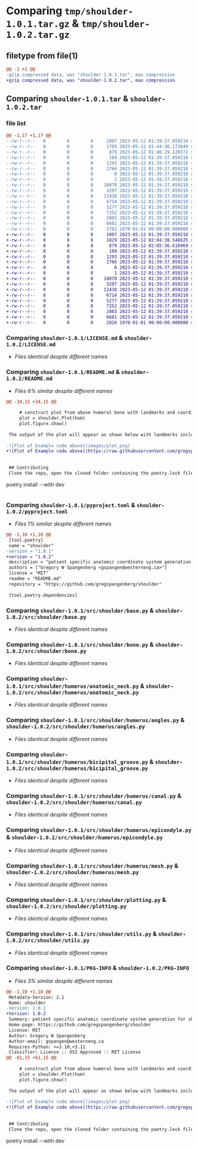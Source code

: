 # Comparing `tmp/shoulder-1.0.1.tar.gz` & `tmp/shoulder-1.0.2.tar.gz`

## filetype from file(1)

```diff
@@ -1 +1 @@
-gzip compressed data, was "shoulder-1.0.1.tar", max compression
+gzip compressed data, was "shoulder-1.0.2.tar", max compression
```

## Comparing `shoulder-1.0.1.tar` & `shoulder-1.0.2.tar`

### file list

```diff
@@ -1,17 +1,17 @@
--rw-r--r--   0        0        0     1097 2023-05-12 01:39:37.059210 shoulder-1.0.1/LICENSE.md
--rw-r--r--   0        0        0     1765 2023-05-12 01:44:36.173649 shoulder-1.0.1/README.md
--rw-r--r--   0        0        0      879 2023-05-12 01:46:29.126572 shoulder-1.0.1/pyproject.toml
--rw-r--r--   0        0        0      109 2023-05-12 01:39:37.059210 shoulder-1.0.1/src/shoulder/__init__.py
--rw-r--r--   0        0        0     1293 2023-05-12 01:39:37.059210 shoulder-1.0.1/src/shoulder/base.py
--rw-r--r--   0        0        0     2766 2023-05-12 01:39:37.059210 shoulder-1.0.1/src/shoulder/bone.py
--rw-r--r--   0        0        0        0 2023-05-12 01:39:37.059210 shoulder-1.0.1/src/shoulder/glenoid/__init__.py
--rw-r--r--   0        0        0        1 2023-05-12 01:39:37.059210 shoulder-1.0.1/src/shoulder/humerus/__init__.py
--rw-r--r--   0        0        0    18070 2023-05-12 01:39:37.059210 shoulder-1.0.1/src/shoulder/humerus/anatomic_neck.py
--rw-r--r--   0        0        0     3297 2023-05-12 01:39:37.059210 shoulder-1.0.1/src/shoulder/humerus/angles.py
--rw-r--r--   0        0        0    12438 2023-05-12 01:39:37.059210 shoulder-1.0.1/src/shoulder/humerus/bicipital_groove.py
--rw-r--r--   0        0        0     6714 2023-05-12 01:39:37.059210 shoulder-1.0.1/src/shoulder/humerus/canal.py
--rw-r--r--   0        0        0     5277 2023-05-12 01:39:37.059210 shoulder-1.0.1/src/shoulder/humerus/epicondyle.py
--rw-r--r--   0        0        0     7252 2023-05-12 01:39:37.059210 shoulder-1.0.1/src/shoulder/humerus/mesh.py
--rw-r--r--   0        0        0     2803 2023-05-12 01:39:37.059210 shoulder-1.0.1/src/shoulder/plotting.py
--rw-r--r--   0        0        0     6681 2023-05-12 01:39:37.059210 shoulder-1.0.1/src/shoulder/utils.py
--rw-r--r--   0        0        0     2762 1970-01-01 00:00:00.000000 shoulder-1.0.1/PKG-INFO
+-rw-r--r--   0        0        0     1097 2023-05-12 01:39:37.059210 shoulder-1.0.2/LICENSE.md
+-rw-r--r--   0        0        0     1829 2023-05-12 02:04:38.546625 shoulder-1.0.2/README.md
+-rw-r--r--   0        0        0      879 2023-05-12 02:05:36.618969 shoulder-1.0.2/pyproject.toml
+-rw-r--r--   0        0        0      109 2023-05-12 01:39:37.059210 shoulder-1.0.2/src/shoulder/__init__.py
+-rw-r--r--   0        0        0     1293 2023-05-12 01:39:37.059210 shoulder-1.0.2/src/shoulder/base.py
+-rw-r--r--   0        0        0     2766 2023-05-12 01:39:37.059210 shoulder-1.0.2/src/shoulder/bone.py
+-rw-r--r--   0        0        0        0 2023-05-12 01:39:37.059210 shoulder-1.0.2/src/shoulder/glenoid/__init__.py
+-rw-r--r--   0        0        0        1 2023-05-12 01:39:37.059210 shoulder-1.0.2/src/shoulder/humerus/__init__.py
+-rw-r--r--   0        0        0    18070 2023-05-12 01:39:37.059210 shoulder-1.0.2/src/shoulder/humerus/anatomic_neck.py
+-rw-r--r--   0        0        0     3297 2023-05-12 01:39:37.059210 shoulder-1.0.2/src/shoulder/humerus/angles.py
+-rw-r--r--   0        0        0    12438 2023-05-12 01:39:37.059210 shoulder-1.0.2/src/shoulder/humerus/bicipital_groove.py
+-rw-r--r--   0        0        0     6714 2023-05-12 01:39:37.059210 shoulder-1.0.2/src/shoulder/humerus/canal.py
+-rw-r--r--   0        0        0     5277 2023-05-12 01:39:37.059210 shoulder-1.0.2/src/shoulder/humerus/epicondyle.py
+-rw-r--r--   0        0        0     7252 2023-05-12 01:39:37.059210 shoulder-1.0.2/src/shoulder/humerus/mesh.py
+-rw-r--r--   0        0        0     2803 2023-05-12 01:39:37.059210 shoulder-1.0.2/src/shoulder/plotting.py
+-rw-r--r--   0        0        0     6681 2023-05-12 01:39:37.059210 shoulder-1.0.2/src/shoulder/utils.py
+-rw-r--r--   0        0        0     2826 1970-01-01 00:00:00.000000 shoulder-1.0.2/PKG-INFO
```

### Comparing `shoulder-1.0.1/LICENSE.md` & `shoulder-1.0.2/LICENSE.md`

 * *Files identical despite different names*

### Comparing `shoulder-1.0.1/README.md` & `shoulder-1.0.2/README.md`

 * *Files 6% similar despite different names*

```diff
@@ -34,15 +34,15 @@
 
     # construct plot from above humeral bone with landmarks and coordinate system
     plot = shoulder.Plot(hum)
     plot.figure.show()
 
 The output of the plot will appear as shown below with landmarks included and transformed from the original CT coordinate system to a coordainte system defined by the canal and transepicondylar axis.
 
-![Plot of Example code above](images/plot.png)
+![Plot of Example code above](https://raw.githubusercontent.com/gregspangenberg/shoulder/main/images/plot.png)
 
 
 ## Contributing 
 Clone the repo, open the cloned folder containing the poetry.lock file, then install the development dependencies using poetry. 
 ```
 poetry install --with dev
 ```
```

### Comparing `shoulder-1.0.1/pyproject.toml` & `shoulder-1.0.2/pyproject.toml`

 * *Files 1% similar despite different names*

```diff
@@ -1,10 +1,10 @@
 [tool.poetry]
 name = "shoulder"
-version = "1.0.1"
+version = "1.0.2"
 description = "patient specific anatomic coordinate system generation for shoulder bones"
 authors = ["Gregory W Spangenberg <gspangen@westerneng.ca>"]
 license = "MIT"
 readme = "README.md"
 repository = "https://github.com/gregspangenberg/shoulder"
 
 [tool.poetry.dependencies]
```

### Comparing `shoulder-1.0.1/src/shoulder/base.py` & `shoulder-1.0.2/src/shoulder/base.py`

 * *Files identical despite different names*

### Comparing `shoulder-1.0.1/src/shoulder/bone.py` & `shoulder-1.0.2/src/shoulder/bone.py`

 * *Files identical despite different names*

### Comparing `shoulder-1.0.1/src/shoulder/humerus/anatomic_neck.py` & `shoulder-1.0.2/src/shoulder/humerus/anatomic_neck.py`

 * *Files identical despite different names*

### Comparing `shoulder-1.0.1/src/shoulder/humerus/angles.py` & `shoulder-1.0.2/src/shoulder/humerus/angles.py`

 * *Files identical despite different names*

### Comparing `shoulder-1.0.1/src/shoulder/humerus/bicipital_groove.py` & `shoulder-1.0.2/src/shoulder/humerus/bicipital_groove.py`

 * *Files identical despite different names*

### Comparing `shoulder-1.0.1/src/shoulder/humerus/canal.py` & `shoulder-1.0.2/src/shoulder/humerus/canal.py`

 * *Files identical despite different names*

### Comparing `shoulder-1.0.1/src/shoulder/humerus/epicondyle.py` & `shoulder-1.0.2/src/shoulder/humerus/epicondyle.py`

 * *Files identical despite different names*

### Comparing `shoulder-1.0.1/src/shoulder/humerus/mesh.py` & `shoulder-1.0.2/src/shoulder/humerus/mesh.py`

 * *Files identical despite different names*

### Comparing `shoulder-1.0.1/src/shoulder/plotting.py` & `shoulder-1.0.2/src/shoulder/plotting.py`

 * *Files identical despite different names*

### Comparing `shoulder-1.0.1/src/shoulder/utils.py` & `shoulder-1.0.2/src/shoulder/utils.py`

 * *Files identical despite different names*

### Comparing `shoulder-1.0.1/PKG-INFO` & `shoulder-1.0.2/PKG-INFO`

 * *Files 3% similar despite different names*

```diff
@@ -1,10 +1,10 @@
 Metadata-Version: 2.1
 Name: shoulder
-Version: 1.0.1
+Version: 1.0.2
 Summary: patient specific anatomic coordinate system generation for shoulder bones
 Home-page: https://github.com/gregspangenberg/shoulder
 License: MIT
 Author: Gregory W Spangenberg
 Author-email: gspangen@westerneng.ca
 Requires-Python: >=3.10,<3.11
 Classifier: License :: OSI Approved :: MIT License
@@ -61,15 +61,15 @@
 
     # construct plot from above humeral bone with landmarks and coordinate system
     plot = shoulder.Plot(hum)
     plot.figure.show()
 
 The output of the plot will appear as shown below with landmarks included and transformed from the original CT coordinate system to a coordainte system defined by the canal and transepicondylar axis.
 
-![Plot of Example code above](images/plot.png)
+![Plot of Example code above](https://raw.githubusercontent.com/gregspangenberg/shoulder/main/images/plot.png)
 
 
 ## Contributing 
 Clone the repo, open the cloned folder containing the poetry.lock file, then install the development dependencies using poetry. 
 ```
 poetry install --with dev
 ```
```

